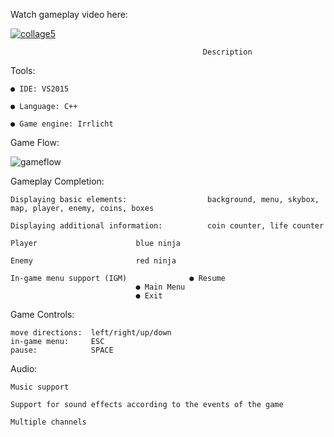 Watch gameplay video here:

[![collage5](https://user-images.githubusercontent.com/38033580/38811579-9029232e-4192-11e8-80a4-35a1d4ec9fbf.jpg)
](http://www.youtube.com/embed/ym_KiCaKy-I)

                                               Description
 
Tools:
	
	● IDE: VS2015

	● Language: C++

	● Game engine: Irrlicht

Game Flow: 

![gameflow](https://user-images.githubusercontent.com/38033580/45288676-e9f4fe80-b4f3-11e8-9caa-f1dcec0a4f8a.PNG)

Gameplay Completion:

	Displaying basic elements:                  background, menu, skybox, map, player, enemy, coins, boxes

	Displaying additional information:     	    coin counter, life counter

	Player					    blue ninja

	Enemy					    red ninja

	In-game menu support (IGM)        	    ● Resume
		   			            ● Main Menu
					            ● Exit

Game Controls:
 
	move directions:  left/right/up/down
	in-game menu:     ESC
	pause:	          SPACE


Audio:

	Music support

	Support for sound effects according to the events of the game

	Multiple channels





